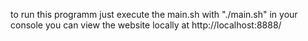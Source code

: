 to run this programm just execute the main.sh with "./main.sh" in your console
you can view the website locally at http://localhost:8888/